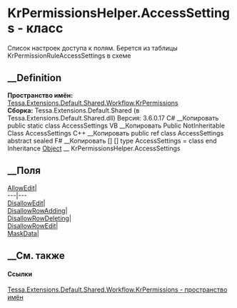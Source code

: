 # KrPermissionsHelper.AccessSettings - класс
Список настроек доступа к полям. Берется из таблицы
KrPermissionRuleAccessSettings в схеме
## __Definition
 **Пространство имён:**
[Tessa.Extensions.Default.Shared.Workflow.KrPermissions](N_Tessa_Extensions_Default_Shared_Workflow_KrPermissions.htm)  
 **Сборка:** Tessa.Extensions.Default.Shared (в
Tessa.Extensions.Default.Shared.dll) Версия: 3.6.0.17
C# __Копировать
     public static class AccessSettings
VB __Копировать
     Public NotInheritable Class AccessSettings
C++ __Копировать
     public ref class AccessSettings abstract sealed
F# __Копировать
     [<AbstractClassAttribute>]
    [<SealedAttribute>]
    type AccessSettings = class end
Inheritance
    [Object](https://learn.microsoft.com/dotnet/api/system.object) __ KrPermissionsHelper.AccessSettings
##  __Поля
[AllowEdit](F_Tessa_Extensions_Default_Shared_Workflow_KrPermissions_KrPermissionsHelper_AccessSettings_AllowEdit.htm)|  
---|---  
[DisallowEdit](F_Tessa_Extensions_Default_Shared_Workflow_KrPermissions_KrPermissionsHelper_AccessSettings_DisallowEdit.htm)|  
[DisallowRowAdding](F_Tessa_Extensions_Default_Shared_Workflow_KrPermissions_KrPermissionsHelper_AccessSettings_DisallowRowAdding.htm)|  
[DisallowRowDeleting](F_Tessa_Extensions_Default_Shared_Workflow_KrPermissions_KrPermissionsHelper_AccessSettings_DisallowRowDeleting.htm)|  
[DisallowRowEdit](F_Tessa_Extensions_Default_Shared_Workflow_KrPermissions_KrPermissionsHelper_AccessSettings_DisallowRowEdit.htm)|  
[MaskData](F_Tessa_Extensions_Default_Shared_Workflow_KrPermissions_KrPermissionsHelper_AccessSettings_MaskData.htm)|  
## __См. также
#### Ссылки
[Tessa.Extensions.Default.Shared.Workflow.KrPermissions - пространство
имён](N_Tessa_Extensions_Default_Shared_Workflow_KrPermissions.htm)
